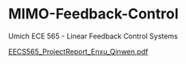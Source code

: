 # MIMO-Feedback-Control
Umich ECE 565 - Linear Feedback Control Systems

[EECS565_ProjectReport_Enxu_Qinwen.pdf](https://github.com/user-attachments/files/16744399/EECS565_ProjectReport_Enxu_Qinwen.pdf)
